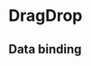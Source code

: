 # DragDrop

## Data binding

<style>
.dragContainer {
  display: flex;
  flex-direction: column;
  height:460px;
  width:160px;
  border: 1px solid var(--col-5);
  border-radius: 4px;
  padding: 16px;
  gap: 10px;
}
.dragItem {
  border-radius: 4px;
  padding: 4px 12px;
}

</style>

<hhl-live-editor title="" htmlCode='
      <template>
     <div h-display="flex" h-align-items="center" h-gap="1rem">
        <H_drag-drop v-model="list1" class="dragContainer">
          <template v-slot:item="{ item }">
            <!-- example -->
            <div h-shadow="md" h-bgcolor="var(--col-pri)" h-color="white" h-text-align="center">
              {{ item.title }}
            </div>
            <!-- or your own template -->
          </template>
        </H_drag-drop>
        <div class="dragContainer">
          {{ list1 }}
        </div>
        <H_drag-drop v-model="list2" class="dragContainer" :max-items="3">
          <template v-slot:item="{ item }">
            <!-- example -->
            <div h-shadow="md" h-bgcolor="var(--col-pri)" h-color="white" h-text-align="center">
              {{ item.title }}
            </div>
            <!-- or your own template -->
          </template>
        </H_drag-drop>
        <div class="dragContainer">
          {{ list2 }}
        </div>
      </div>
      </template>
      <script>
      const list1 = ref([
        { id: 1, title: "Nummer1" },
        { id: 2, title: "Nummer2" },
        { id: 3, title: "Nummer3" },
        { id: 4, title: "Nummer4" },
        { id: 5, title: "Nummer5" },
        { id: 6, title: "Nummer6" },
        { id: 7, title: "Nummer7" },
        { id: 8, title: "Nummer8" }
      ]);
      const list2 = ref([]);
      return {list1, list2}
      </script>
'>
</hhl-live-editor>

<br>
